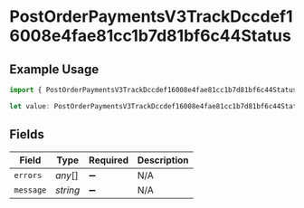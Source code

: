 # PostOrderPaymentsV3TrackDccdef16008e4fae81cc1b7d81bf6c44Status

## Example Usage

```typescript
import { PostOrderPaymentsV3TrackDccdef16008e4fae81cc1b7d81bf6c44Status } from "@dhaba/safepay-ts/models/operations";

let value: PostOrderPaymentsV3TrackDccdef16008e4fae81cc1b7d81bf6c44Status = {};
```

## Fields

| Field              | Type               | Required           | Description        |
| ------------------ | ------------------ | ------------------ | ------------------ |
| `errors`           | *any*[]            | :heavy_minus_sign: | N/A                |
| `message`          | *string*           | :heavy_minus_sign: | N/A                |